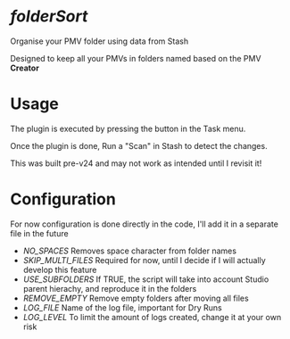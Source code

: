 # *folderSort*
Organise your PMV folder using data from Stash

Designed to keep all your PMVs in folders named based on the PMV **Creator**

# Usage
The plugin is executed by pressing the button in the Task menu.

Once the plugin is done, Run a "Scan" in Stash to detect the changes.

This was built pre-v24 and may not work as intended until I revisit it!

# Configuration
For now configuration is done directly in the code, I'll add it in a separate file in the future
- *NO_SPACES* Removes space character from folder names
- *SKIP_MULTI_FILES* Required for now, until I decide if I will actually develop this feature
- *USE_SUBFOLDERS* If TRUE, the script will take into account Studio parent hierachy, and reproduce it in the folders
- *REMOVE_EMPTY* Remove empty folders after moving all files
- *LOG_FILE* Name of the log file, important for Dry Runs
- *LOG_LEVEL* To limit the amount of logs created, change it at your own risk